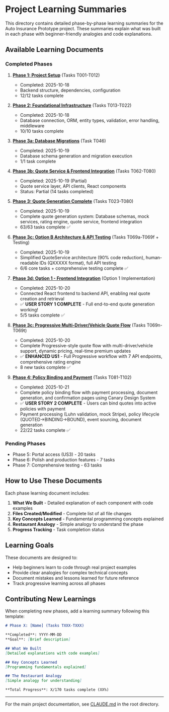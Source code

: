 # Project Learning Summaries

This directory contains detailed phase-by-phase learning summaries for the Auto Insurance Prototype project. These summaries explain what was built in each phase with beginner-friendly analogies and code explanations.

## Available Learning Documents

### Completed Phases

1. **[Phase 1: Project Setup](./phases/phase-1-project-setup.md)** (Tasks T001-T012)
   - Completed: 2025-10-18
   - Backend structure, dependencies, configuration
   - 12/12 tasks complete

2. **[Phase 2: Foundational Infrastructure](./phases/phase-2-foundational-infrastructure.md)** (Tasks T013-T022)
   - Completed: 2025-10-18
   - Database connection, ORM, entity types, validation, error handling, middleware
   - 10/10 tasks complete

3. **[Phase 3a: Database Migrations](./phases/phase-3a-database-migrations.md)** (Task T046)
   - Completed: 2025-10-19
   - Database schema generation and migration execution
   - 1/1 task complete

4. **[Phase 3b: Quote Service & Frontend Integration](./phases/phase-3b-quote-service-frontend.md)** (Tasks T062-T080)
   - Completed: 2025-10-19 (Partial)
   - Quote service layer, API clients, React components
   - Status: Partial (14 tasks completed)

5. **[Phase 3: Quote Generation Complete](./phases/phase-3-quote-generation-complete.md)** (Tasks T023-T080)
   - Completed: 2025-10-19
   - Complete quote generation system: Database schemas, mock services, rating engine, quote service, frontend integration
   - 63/63 tasks complete ✅

6. **[Phase 3c: Option B Architecture & API Testing](./phases/phase-3c-option-b-api-testing.md)** (Tasks T069a-T069f + Testing)
   - Completed: 2025-10-19
   - Simplified QuoteService architecture (90% code reduction), human-readable IDs (QXXXXX format), full API testing
   - 6/6 core tasks + comprehensive testing complete ✅

7. **[Phase 3d: Option 1 - Frontend Integration](./phases/phase-3d-option-1-frontend-integration.md)** (Option 1 Implementation)
   - Completed: 2025-10-20
   - Connected React frontend to backend API, enabling real quote creation and retrieval
   - ✅ **USER STORY 1 COMPLETE** - Full end-to-end quote generation working!
   - 5/5 tasks complete ✅

8. **[Phase 3c: Progressive Multi-Driver/Vehicle Quote Flow](./phases/phase-3c-progressive-quote-flow.md)** (Tasks T069n-T069t)
   - Completed: 2025-10-20
   - Complete Progressive-style quote flow with multi-driver/vehicle support, dynamic pricing, real-time premium updates
   - ✅ **ENHANCED US1** - Full Progressive workflow with 7 API endpoints, comprehensive rating engine
   - 8 new tasks complete ✅

9. **[Phase 4: Policy Binding and Payment](./phases/phase-4-policy-binding-payment.md)** (Tasks T081-T102)
   - Completed: 2025-10-21
   - Complete policy binding flow with payment processing, document generation, and confirmation pages using Canary Design System
   - ✅ **USER STORY 2 COMPLETE** - Users can bind quotes into active policies with payment
   - Payment processing (Luhn validation, mock Stripe), policy lifecycle (QUOTED→BINDING→BOUND), event sourcing, document generation
   - 22/22 tasks complete ✅

### Pending Phases

- Phase 5: Portal access (US3) - 20 tasks
- Phase 6: Polish and production features - 7 tasks
- Phase 7: Comprehensive testing - 63 tasks

## How to Use These Documents

Each phase learning document includes:

1. **What We Built** - Detailed explanation of each component with code examples
2. **Files Created/Modified** - Complete list of all file changes
3. **Key Concepts Learned** - Fundamental programming concepts explained
4. **Restaurant Analogy** - Simple analogy to understand the phase
5. **Progress Tracking** - Task completion status

## Learning Goals

These documents are designed to:
- Help beginners learn to code through real project examples
- Provide clear analogies for complex technical concepts
- Document mistakes and lessons learned for future reference
- Track progressive learning across all phases

## Contributing New Learnings

When completing new phases, add a learning summary following this template:

```markdown
# Phase X: [Name] (Tasks TXXX-TXXX)

**Completed**: YYYY-MM-DD
**Goal**: [Brief description]

## What We Built
[Detailed explanations with code examples]

## Key Concepts Learned
[Programming fundamentals explained]

## The Restaurant Analogy
[Simple analogy for understanding]

**Total Progress**: X/170 tasks complete (XX%)
```

---

For the main project documentation, see [CLAUDE.md](../CLAUDE.md) in the root directory.
